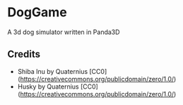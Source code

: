# DogGame

A 3d dog simulator written in Panda3D

## Credits

- Shiba Inu by Quaternius [CC0] (<https://creativecommons.org/publicdomain/zero/1.0/>)
- Husky by Quaternius [CC0] (<https://creativecommons.org/publicdomain/zero/1.0/>)
